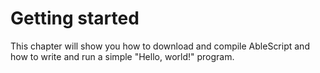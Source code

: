 # Getting started
This chapter will show you how to download and compile AbleScript and how to write and run a simple "Hello, world!" program.